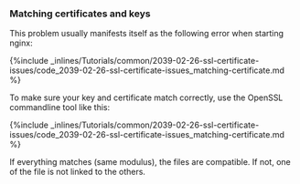 

### Matching certificates and keys

This problem usually manifests itself as the following error when starting nginx:



{%include _inlines/Tutorials/common/2039-02-26-ssl-certificate-issues/code_2039-02-26-ssl-certificate-issues_matching-certificate.md %}




To make sure your key and certificate match correctly, use the OpenSSL commandline tool like this:



{%include _inlines/Tutorials/common/2039-02-26-ssl-certificate-issues/code_2039-02-26-ssl-certificate-issues_matching-certificate.md %}




If everything matches (same modulus), the files are compatible. If not, one of the file is not linked to the others.
